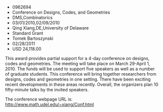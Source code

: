 
* 0962694
* Conference on Designs, Codes, and Geometries
* DMS,Combinatorics
* 03/01/2010,02/09/2010
* Qing Xiang,DE,University of Delaware
* Standard Grant
* Tomek Bartoszynski
* 02/28/2011
* USD 24,118.00

This award provides partial support for a 4-day conference on designs, codes and
geometries. The meeting will take place on March 29-April 1, 2010. The funds
will be used to support five speakers as well as a number of graduate students.
This conference will bring together researchers from designs, codes and
geometries in one setting. There have been exciting recent developments in these
areas recently. Overall, the organizers plan 10 fifty-minute talks by the
invited speakers.

The conference webpage URL is: http://www.math.udel.edu/~xiang/Conf.html
